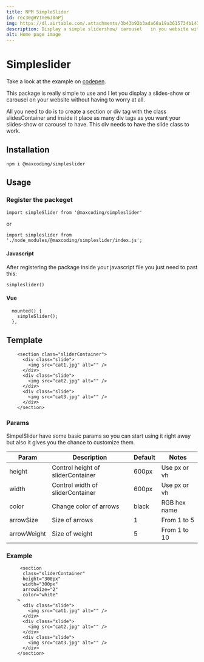 ```yaml
---
title: NPM SimpleSlider
id: rec30gHV1ne6J0nPj
img: https://dl.airtable.com/.attachments/3b43b92b3ada68a19a3615734b1431a8/fc7aec6f/simpleSlider.png
description: Display a simple slidershow/ carousel   in you website with this simple but effective package.
alt: Home page image
---
```


# Simpleslider

Take a look at the example on [codepen](https://codepen.io/maxrpark/pen/ExwXRPb).

This package is really simple to use and I let you display a slides-show or carousel on your website without having to worry at all.

All you need to do is to create a section or div tag with the class slidesContainer and inside it place as many div tags as you want your slides-show or carousel to have. This div needs to have the slide class to work.

## Installation

```
npm i @maxcoding/simpleslider
```

## Usage

### Register the packeget

```
import simpleSlider from '@maxcoding/simpleslider'
```

or

```
import simpleslider from './node_modules/@maxcoding/simpleslider/index.js';
```

#### Javascript

After registering the package inside your javascript file you just need to past this:

```
simpleslider()
```

#### Vue

```
  mounted() {
    simpleSlider();
  },
```

## Template

```
    <section class="sliderContainer">
      <div class="slide">
        <img src="cat1.jpg" alt="" />
      </div>
      <div class="slide">
        <img src="cat2.jpg" alt="" />
      </div>
      <div class="slide">
        <img src="cat3.jpg" alt="" />
      </div>
    </section>
```

### Params

SimpelSlider have some basic params so you can start using it right away but also it gives you the chance to customize them.

| Param       | Description                       | Default | Notes        |
| ----------- | --------------------------------- | ------- | ------------ |
| height      | Control height of sliderContainer | 600px   | Use px or vh |
| width       | Control width of sliderContainer  | 600px   | Use px or vh |
| color       | Change color of arrows            | black   | RGB hex name |
| arrowSize   | Size of arrows                    | 1       | From 1 to 5  |
| arrowWeight | Size of weight                    | 5       | From 1 to 10 |

### Example

```
     <section
      class="sliderContainer"
      height="300px"
      width="300px"
      arrowSize="2"
      color="white"
    >
      <div class="slide">
        <img src="cat1.jpg" alt="" />
      </div>
      <div class="slide">
        <img src="cat2.jpg" alt="" />
      </div>
      <div class="slide">
        <img src="cat3.jpg" alt="" />
      </div>
    </section>
```
